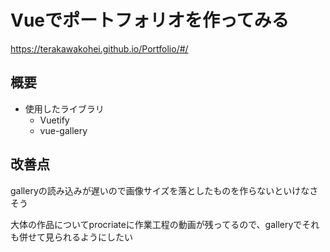 # Vueでポートフォリオを作ってみる

https://terakawakohei.github.io/Portfolio/#/
## 概要
* 使用したライブラリ
    * Vuetify
    * vue-gallery
## 改善点

galleryの読み込みが遅いので画像サイズを落としたものを作らないといけなさそう

大体の作品についてprocriateに作業工程の動画が残ってるので、galleryでそれも併せて見られるようにしたい
